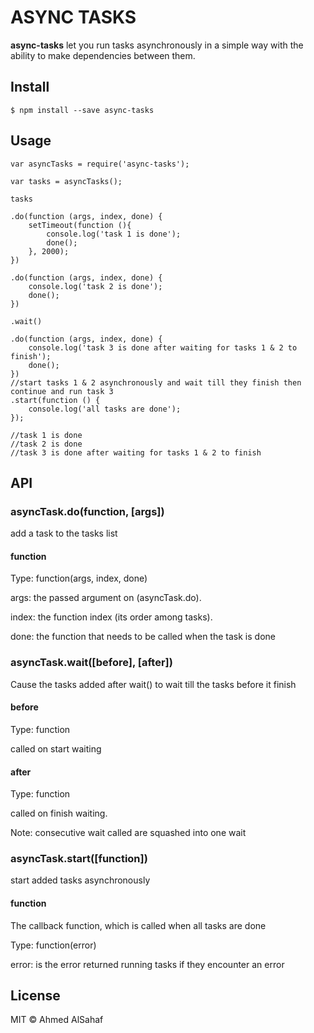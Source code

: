 # ASYNC TASKS

**async-tasks** let you run tasks asynchronously in a simple way with the ability to make dependencies between them.

## Install
```
$ npm install --save async-tasks
```

## Usage
```
var asyncTasks = require('async-tasks');

var tasks = asyncTasks();

tasks

.do(function (args, index, done) {
	setTimeout(function (){
		console.log('task 1 is done');
		done();
	}, 2000);
})

.do(function (args, index, done) {
	console.log('task 2 is done');
	done();
})

.wait()

.do(function (args, index, done) {
	console.log('task 3 is done after waiting for tasks 1 & 2 to finish');
	done();
})
//start tasks 1 & 2 asynchronously and wait till they finish then continue and run task 3
.start(function () {
	console.log('all tasks are done');
});

//task 1 is done
//task 2 is done
//task 3 is done after waiting for tasks 1 & 2 to finish
```

## API
### asyncTask.do(function, [args])
add a task to the tasks list
#### function
Type: function(args, index, done)

args: the passed argument on (asyncTask.do).

index: the function index (its order among tasks).

done: the function that needs to be called when the task is done

### asyncTask.wait([before], [after])
Cause the tasks added after wait() to wait till the tasks before it finish
#### before
Type: function

called on start waiting
#### after
Type: function

called on finish waiting.

Note: consecutive wait called are squashed into one wait

### asyncTask.start([function])
start added tasks asynchronously 
#### function
The callback function, which is called when all tasks are done

Type: function(error)

error: is the error returned running tasks if they encounter an error

## License
MIT © Ahmed AlSahaf

